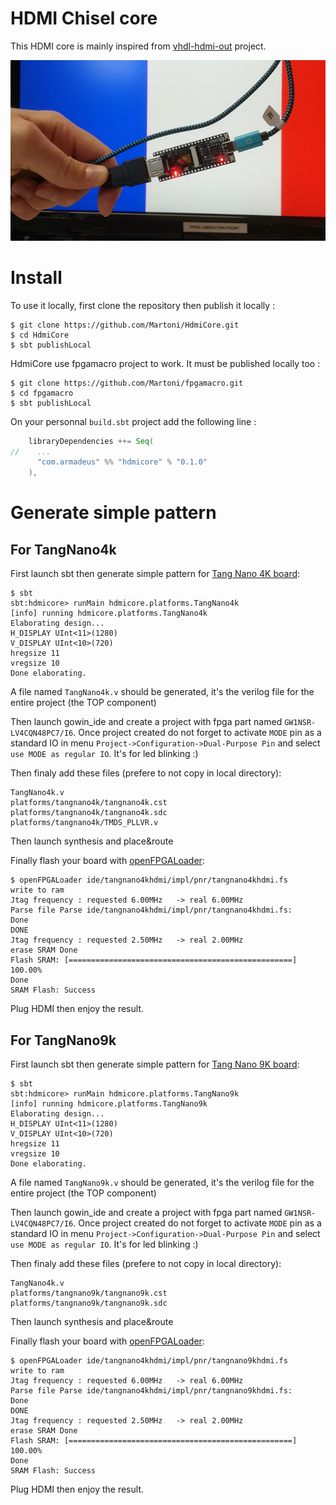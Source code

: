 HDMI Chisel core 
================

This HDMI core is mainly inspired from
[vhdl-hdmi-out](https://github.com/fcayci/vhdl-hdmi-out) project.

![French_flags_720p](assets/ff720p.jpg)




# Install

To use it locally, first clone the repository then publish it locally :

```Shell
$ git clone https://github.com/Martoni/HdmiCore.git
$ cd HdmiCore
$ sbt publishLocal
```

HdmiCore use fpgamacro project to work. It must be published locally too :

```Shell
$ git clone https://github.com/Martoni/fpgamacro.git
$ cd fpgamacro
$ sbt publishLocal
```


On your personnal `build.sbt` project add the following line :

```Scala
    libraryDependencies ++= Seq(
//    ...
      "com.armadeus" %% "hdmicore" % "0.1.0"
    ),

```

# Generate simple pattern

## For TangNano4k

First launch sbt then generate simple pattern for [Tang Nano 4K board](http://www.fabienm.eu/flf/reception-du-kit-tang-nano-4k/):

```Shell
$ sbt
sbt:hdmicore> runMain hdmicore.platforms.TangNano4k
[info] running hdmicore.platforms.TangNano4k 
Elaborating design...
H_DISPLAY UInt<11>(1280)
V_DISPLAY UInt<10>(720)
hregsize 11
vregsize 10
Done elaborating.
```

A file named `TangNano4k.v` should be generated, it's the verilog file for the
entire project (the TOP component)

Then launch gowin_ide and create a project with fpga part named `GW1NSR-LV4CQN48PC7/I6`.
Once project created do not forget to activate `MODE` pin as a standard IO in menu 
`Project->Configuration->Dual-Purpose Pin` and select `use MODE as regular IO`.
It's for led blinking :)

Then finaly add these files (prefere to not copy in local directory):

```
TangNano4k.v
platforms/tangnano4k/tangnano4k.cst
platforms/tangnano4k/tangnano4k.sdc
platforms/tangnano4k/TMDS_PLLVR.v
```

Then launch synthesis and place&route

Finally flash your board with [openFPGALoader](https://github.com/trabucayre/openFPGALoader):

```Shell
$ openFPGALoader ide/tangnano4khdmi/impl/pnr/tangnano4khdmi.fs
write to ram
Jtag frequency : requested 6.00MHz   -> real 6.00MHz  
Parse file Parse ide/tangnano4khdmi/impl/pnr/tangnano4khdmi.fs: 
Done
DONE
Jtag frequency : requested 2.50MHz   -> real 2.00MHz  
erase SRAM Done
Flash SRAM: [==================================================] 100.00%
Done
SRAM Flash: Success
```

Plug HDMI then enjoy the result.


## For TangNano9k

First launch sbt then generate simple pattern for [Tang Nano 9K board](http://www.fabienm.eu/flf/deballage-de-la-tangnano9k/):

```Shell
$ sbt
sbt:hdmicore> runMain hdmicore.platforms.TangNano9k
[info] running hdmicore.platforms.TangNano9k 
Elaborating design...
H_DISPLAY UInt<11>(1280)
V_DISPLAY UInt<10>(720)
hregsize 11
vregsize 10
Done elaborating.
```

A file named `TangNano9k.v` should be generated, it's the verilog file for the
entire project (the TOP component)

Then launch gowin_ide and create a project with fpga part named `GW1NSR-LV4CQN48PC7/I6`.
Once project created do not forget to activate `MODE` pin as a standard IO in menu 
`Project->Configuration->Dual-Purpose Pin` and select `use MODE as regular IO`.
It's for led blinking :)

Then finaly add these files (prefere to not copy in local directory):

```
TangNano4k.v
platforms/tangnano9k/tangnano9k.cst
platforms/tangnano9k/tangnano9k.sdc
```

Then launch synthesis and place&route

Finally flash your board with [openFPGALoader](https://github.com/trabucayre/openFPGALoader):

```Shell
$ openFPGALoader ide/tangnano4khdmi/impl/pnr/tangnano9khdmi.fs
write to ram
Jtag frequency : requested 6.00MHz   -> real 6.00MHz  
Parse file Parse ide/tangnano4khdmi/impl/pnr/tangnano9khdmi.fs: 
Done
DONE
Jtag frequency : requested 2.50MHz   -> real 2.00MHz  
erase SRAM Done
Flash SRAM: [==================================================] 100.00%
Done
SRAM Flash: Success
```

Plug HDMI then enjoy the result.
